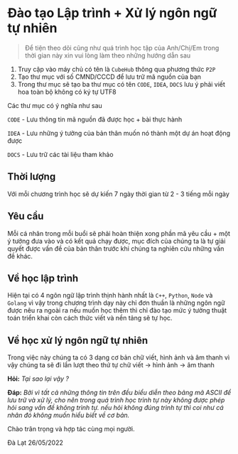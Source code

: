 # Đào tạo Lập trình + Xử lý ngôn ngữ tự nhiên

> Để tiện theo dõi cũng như quá trình học tập của Anh/Chị/Em trong thời gian
> này xin vui lòng làm theo những hướng dẫn sau

1. Truy cập vào máy chủ có tên là `CubeHub` thông qua phương thức `P2P`
2. Tạo thư mục với số CMND/CCCD để lưu trữ mã nguồn của bạn
3. Trong thư mục sẽ tạo ba thư mục có tên `CODE`, `IDEA`, `DOCS` lưu ý phải
viết hoa toàn bộ không có ký tự UTF8

Các thư mục có ý nghĩa như sau

`CODE` - Lưu thông tin mã nguồn đã được học + bài thực hành

`IDEA` - Lưu những ý tưởng của bản thân muốn nó thành một dự án hoạt động được

`DOCS` - Lưu trữ các tài liệu tham khảo

## Thời lượng

Với mỗi chương trình học sẽ dự kiến 7 ngày thời gian từ 2 - 3 tiếng mỗi ngày

## Yêu cầu

Mỗi cá nhân trong mỗi buổi sẽ phải hoàn thiện xong phần mã yêu cầu + một
ý tưởng đưa vào và có kết quả chạy được, mục đích của chúng ta là tự giải
quyết được vấn đề của bản thân trước khi chúng ta nghiên cứu những vấn đề
khác.


## Về học lập trình

Hiện tại có 4 ngôn ngữ lập trình thịnh hành nhất là `C++`, `Python`, `Node`
và `Golang` vì vậy trong chương trình dạy này chỉ đơn thuần là những ngôn
ngữ được nêu ra ngoài ra nếu muốn học thêm thì chỉ đào tạo mức ý tưởng thuật
toán triển khai còn cách thức viết và nền tảng sẽ tự học.

## Về học xử lý ngôn ngữ tự nhiên

Trong việc này chúng ta có 3 dạng cơ bản chữ viết, hình ảnh và âm thanh vì
vậy chúng ta sẽ đi lần lượt theo thứ tự chữ viết &rarr; hình ảnh &rarr; âm thanh

**Hỏi:** *Tại sao lại vậy ?*

**Đáp:** *Bởi vì tất cả những thông tin trên đều biểu diễn theo bảng mã ASCII
để lưu trữ và xử lý, cho nên trong quá trình học trình tự này không được
phép hỏi sang vấn đề không trình tự. nếu hỏi không đúng trình tự thì coi
như cá nhân đó không muốn hiểu biết về cơ bản.*

Chào trân trọng và hợp tác cùng mọi người.

Đà Lạt 26/05/2022
